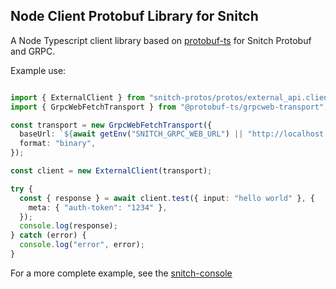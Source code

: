 ## Node Client Protobuf Library for Snitch

A Node Typescript client library based on [protobuf-ts](https://github.com/timostamm/protobuf-ts)
for Snitch Protobuf and GRPC.

Example use:

```typescript

import { ExternalClient } from "snitch-protos/protos/external_api.client";
import { GrpcWebFetchTransport } from "@protobuf-ts/grpcweb-transport";

const transport = new GrpcWebFetchTransport({
  baseUrl: `${await getEnv("SNITCH_GRPC_WEB_URL") || "http://localhost:9091"}`,
  format: "binary",
});

const client = new ExternalClient(transport);

try {
  const { response } = await client.test({ input: "hello world" }, {
    meta: { "auth-token": "1234" },
  });
  console.log(response);
} catch (error) {
  console.log("error", error);
}

```

For a more complete example, see the [snitch-console](https://github.com/streamdal/snitch-console)